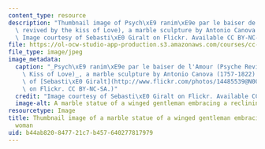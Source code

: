 ```yaml
---
content_type: resource
description: "Thumbnail image of Psych\xE9 ranim\xE9e par le baiser de l'Amour (Psyche\
  \ revived by the kiss of Love), a marble sculpture by Antonio Canova (1757-1822).\
  \ Image courtesy of Sebasti\xE0 Giralt on Flickr. Available CC BY-NC-SA."
file: https://ol-ocw-studio-app-production.s3.amazonaws.com/courses/cc-112-philosophy-of-love-spring-2013/b44ab820847721c7b457640277817979_CC-112s13-th.jpg
file_type: image/jpeg
image_metadata:
  caption: "_Psych\xE9 ranim\xE9e par le baiser de l'Amour (Psyche Revived by the\
    \ Kiss of Love)_, a marble sculpture by Antonio Canova (1757-1822). (Image courtesy\
    \ of [Sebasti\xE0 Giralt](http://www.flickr.com/photos/14485539@N00/518158761/in/photolist-MMGxK-7hcx1q-5Y3iHQ-5XY3ov-Ej4Mk-S9wv-eb9LnE-eb9LA7-6ctqLz)\
    \ on Flickr. CC BY-NC-SA.)"
  credit: "Image courtesy of Sebasti\xE0 Giralt on Flickr. Available CC BY-NC-SA."
  image-alt: A marble statue of a winged gentleman embracing a reclining woman.
resourcetype: Image
title: Thumbnail image of a marble statue of a winged gentleman embracing a reclining
  woman
uid: b44ab820-8477-21c7-b457-640277817979
---
```

